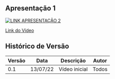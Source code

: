 ## Apresentação 1

[![LINK APRESENTAÇÃO 2](http://img.youtube.com/vi/lBRsoR7XgB/0.jpg)](http://www.youtube.com/watch?v=lBRsoR7XgB)

[Link do Vídeo](http://www.youtube.com/watch?v=lBRsoR7XgB)

## Histórico de Versão

| Versão | Data | Descrição | Autor |
|--------|------|-----------|-------|
| 0.1 | 13/07/22 | Vídeo inicial | Todos |